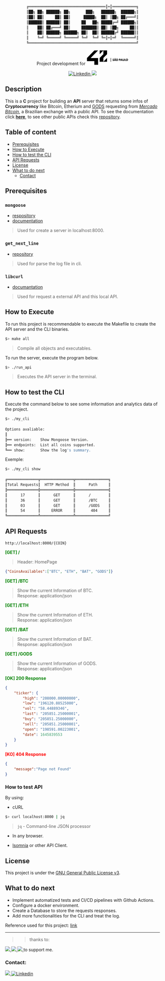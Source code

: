 <div align="center">

```bash
╔═══════════════════════════════════║═║═══════════╗
║██╗ ██╗ ██████╗ ██╗       ███╗   ██████╗  ██████╗║
║██║ ██║     ██║ ██║      █████╗  ██║ ║██╗ ██╔═══╝║
║██████║ ██████║ ██║     ██   ██╗ █████╔═╝ ██████╗║
║    ██║ ██╔═══╝ ██║     ███████║ ██║ ║██╗     ██║║
║    ██║ ██████╗ ██████╗ ██║  ██║ ██████╔╝ ██████║║
║    ╚═╝ ╚═════╝ ╚═════╝ ╚═╝  ╚═╝ ╚═║═║═╝  ╚═════╝║
╚═════════════════════════════════════════════════╝
```

Project development for <a href="https://www.42sp.org.br/"> <img src="https://github.com/LucasDatilioCarderelli/42Cursus/blob/master/img/42-saopaulo.png" height=50> </a>

</div>

<p align="center">
  	<a href="https://www.linkedin.com/in/lucasdatiliocarderelli/">
    	<img alt="Linkedin" src="https://img.shields.io/badge/Lucas Datilio Carderelli-blue?style=flat&logo=Linkedin&logoColor=white" />
  	</a>
	<a href="https://github.com/LucasDatilioCarderelli" alt="login intra">
    	<img src="https://img.shields.io/badge/-ldatilio-gray?style=flat&logo=42&logoColor=white" />
	</a>
	<br>
</p>

## Description
This is a **C** project for building an **API** server that returns some infos of **Cryptocurrency** like Bitcoin, Etherium and [GODS](https://godsunchained.com/) requesting from [*Mercado Bitcoin*](https://www.mercadobitcoin.com.br/), a Brazilian exchange with a public API. To see the documentation click [**here**](https://www.mercadobitcoin.com.br/api-doc/), to see other public APIs check this [repository](https://github.com/public-apis/public-apis).

## Table of content

* [Prerequisites](#prerequisites)
* [How to Execute](#how-to-execute)
* [How to test the CLI](#how-to-test-the-cli)
* [API Requests](#api-requests)
* [License](#license)
* [What to do next](#what-to-do-next)
	* [Contact](#contact)

## Prerequisites

### ``mongoose``
* [respository](https://github.com/cesanta/mongoose)
* [documentation](https://mongoose.ws/documentation/#user-guide)
> Used for create a server in localhost:8000.

### ``get_next_line``
* [repository](https://github.com/LucasDatilioCarderelli/01-Get_next_line)
> Used for parse the log file in cli.

### ``libcurl``
* [documantation](https://curl.se/libcurl/c/libcurl.html)
> Used for request a external API and this local API.

## How to Execute

To run this project is recommendable to execute the Makefile to create the API server and the CLI binaries.
```bash
$> make all
```
> Compile all objects and executables.

To run the server, execute the program below.
```bash
$> ./run_api
```
> Executes the API server in the terminal.

## How to test the CLI

Execute the command below to see some information and analytics data of the project.
```bash
$> ./my_cli

Options avaliable:
║
╠══ version:    Show Mongoose Version.
╠══ endpoints:  List all coins supported.
╚══ show:       Show the log's summary.

```

Exemple:
```bash
$> ./my_cli show

╔══════════════╦═══════════════╦═══════════════╗
║Total Requests║  HTTP Method  ║      Path     ║
╠══════════════╬═══════════════╬═══════════════╣
║      17      ║      GET      ║      /        ║
║      36      ║      GET      ║      /BTC     ║
║      03      ║      GET      ║      /GODS    ║
║      54      ║     ERROR     ║       404     ║
╚══════════════╩═══════════════╩═══════════════╝
```

## API Requests

```
http://localhost:8000/{COIN}
```

<span style="color:green"> **[GET] /** <br></span>
> Header: HomePage
```json
{"CoinsAvailables":["BTC", "ETH", "BAT", "GODS"]}
```
<span style="color:green"> **[GET] /BTC** <br></span>
> Show the current Information of BTC.<br>
> Response: application/json

<span style="color:green"> **[GET] /ETH** <br></span>
> Show the current Information of ETH.<br>
> Response: application/json

<span style="color:green"> **[GET] /BAT** <br></span>
> Show the current Information of BAT.<br>
> Response: application/json

<span style="color:green"> **[GET] /GODS** <br></span>
> Show the current Information of GODS.<br>
> Response: application/json


<span style="color:green">**[OK] 200 Response**</span>

```JSON
{
	"ticker": {
		"high": "208000.00000000",
		"low": "196120.88525000",
		"vol": "58.44889346",
		"last": "205851.25000001",
		"buy": "205851.25000000",
		"sell": "205851.25000001",
		"open": "198591.00223001",
		"date": 1645839553
	}
}
```

<span style="color:red">**[KO] 404 Response**</span>

```JSON
{
	"message":"Page not Found"
}
```

### How to test API

By using:

* cURL
```bash
$> curl localhost:8000 | jq
```
> ``jq`` - Command-line JSON processor

* In any browser.

* [Isomnia](https://insomnia.rest/download) or other API Client.

## License

This project is under the [GNU General Public License v3](LICENSE).

## What to do next

* Implement automatized tests and CI/CD pipelines with Github Actions.
* Configure a docker environment.
* Create a Database to store the requests responses.
* Add more functionalities for the CLI and treat the log.

Reference used for this project: [link](https://melodic-walker-f2c.notion.site/42LABS-ae348f7bc8e240cf97651785cfc22467)

---

>> thanks to:
<a href="https://github.com/Vinicius-Santoro" alt="login intra">
    <img src="https://img.shields.io/badge/-vnazioze-gray?style=flat&logo=42&logoColor=white" />
</a>
<a href="https://github.com/edubona8" alt="login intra">
    <img src="https://img.shields.io/badge/-ebonamic-gray?style=flat&logo=42&logoColor=white" />
</a>
<a href="https://github.com/maykonmori" alt="login intra">
    <img src="https://img.shields.io/badge/-mjose--ye-gray?style=flat&logo=42&logoColor=white" />
</a>
to support me.

### Contact:

<a href="https://github.com/LucasDatilioCarderelli" alt="login intra">
    <img src="https://img.shields.io/badge/-ldatilio-gray?style=flat&logo=42&logoColor=white" />
</a>
<a href="https://www.linkedin.com/in/lucasdatiliocarderelli/">
    <img alt="Linkedin" src="https://img.shields.io/badge/Lucas Datilio Carderelli-blue?style=flat&logo=Linkedin&logoColor=white" />
</a>
